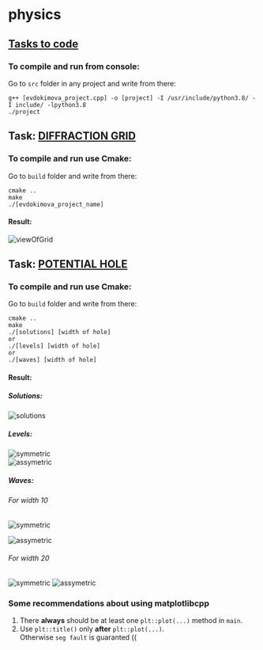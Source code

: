 # physics

## [Tasks to code](https://github.com/DaryaEvd/physics/blob/main/stuff/tasks.pdf)  

### To compile and run from console:  
Go to `src` folder in any project and write from there:  
```
g++ [evdokimova_project.cpp] -o [project] -I /usr/include/python3.8/ -I include/ -lpython3.8  
./project  
```

## Task: [DIFFRACTION GRID](https://github.com/DaryaEvd/physics/tree/main/difraction_grid)  
### To compile and run use Cmake:  
Go to `build` folder and write from there: 
``` 
cmake ..  
make  
./[evdokimova_project_name]  
```  

#### Result:  
![viewOfGrid](https://github.com/DaryaEvd/physics/blob/main/difraction_grid/pictures/Diffraction_grid.png  )  
  
## Task: [POTENTIAL HOLE](https://github.com/DaryaEvd/physics/tree/main/potential_hole)   

### To compile and run use Cmake:  
Go to `build` folder and write from there: 
``` 
cmake ..  
make
./[solutions] [width of hole]  
or
./[levels] [width of hole]  
or  
./[waves] [width of hole]    
```  

#### Result:  
##### Solutions:  
![solutions](https://github.com/DaryaEvd/physics/blob/main/potential_hole/pictures/Solutions.png)  

  
##### Levels:  
![symmetric](https://github.com/DaryaEvd/physics/blob/main/potential_hole/pictures/Symmetric_levels.png)  
![assymetric](https://github.com/DaryaEvd/physics/blob/main/potential_hole/pictures/Assymmetric_levels.png)  

##### Waves:
###### For width 10
![symmetric](https://github.com/DaryaEvd/physics/blob/main/potential_hole/pictures/Symetric_waves_10.png) 
 
![assymetric](https://github.com/DaryaEvd/physics/blob/main/potential_hole/pictures/Assymetric_waves_10.png)  

###### For width 20
![symmetric](https://github.com/DaryaEvd/physics/blob/main/potential_hole/pictures/Symetric_waves_20.png) 
![assymetric](https://github.com/DaryaEvd/physics/blob/main/potential_hole/pictures/Assymetric_waves_20.png)  

### Some recommendations about using matplotlibcpp  
1. There **always** should be at least one `plt::plot(...)` method in `main`.  
2. Use `plt::title()` only **after** `plt::plot(...)`.  
Otherwise `seg fault` is guaranted ((  





